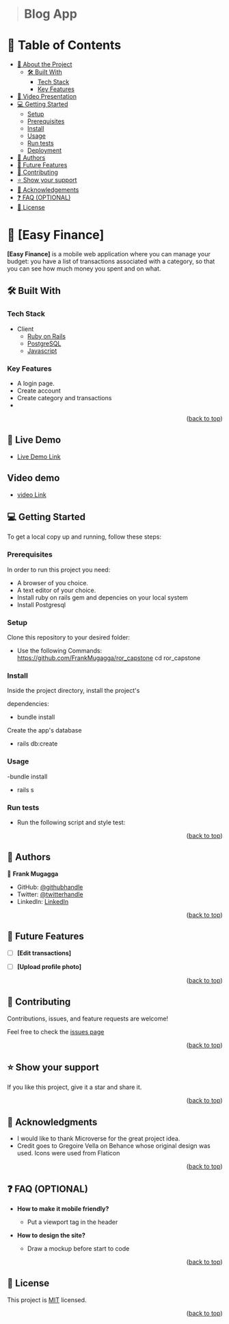 <a name="readme-top"></a>

<div align="center">

</div>


> # Blog App
<!-- 

| Project Veiw Screenshots|
|---------------------------------------|
<div align="center"><img src="./app/assets/images/recipe-app.png" alt="screenshot" width="auto" height="auto"/></div>| 

-->


# 📗 Table of Contents

- [📖 About the Project](#about-project)
  - [🛠 Built With](#built-with)
    - [Tech Stack](#tech-stack)
    - [Key Features](#key-features)  
- [🚀 Video Presentation ](#video-project-presentation)
- [💻 Getting Started](#getting-started)
  - [Setup](#setup)
  - [Prerequisites](#prerequisites)
  - [Install](#install)
  - [Usage](#usage)
  - [Run tests](#run-tests)
  - [Deployment](#triangular_flag_on_post-deployment)
- [👥 Authors](#authors)
- [🔭 Future Features](#future-features)
- [🤝 Contributing](#contributing)
- [⭐️ Show your support](#support)
- [🙏 Acknowledgements](#acknowledgements)
- [❓ FAQ (OPTIONAL)](#faq)
- [📝 License](#license)

# 📖 [Easy Finance] <a name="about-project"></a>

**[Easy Finance]** is a mobile web application where you can manage your budget: you have a list of transactions associated with a category, so that you can see how much money you spent and on what.

## 🛠 Built With <a name="built-with"></a>

### Tech Stack <a name="tech-stack"></a>
- <summary>Client</summary>
    <ul>
      <li><a href="https://rubyonrails.org/">Ruby on Rails</a></li>
      <li><a href="https://www.postgresql.org/">PostgreSQL</a></li>
       <li><a href="https://www.javascript.com">Javascript</a></li>
    </ul>

### Key Features <a name="key-features"></a>

- A login page.
- Create account
- Create category and transactions
-




<p align="right">(<a href="#readme-top">back to top</a>)</p>

## 🚀 Live Demo <a name="live-demo"></a>

- [Live Demo Link]( https://easyfinance.onrender.com/)

## Video demo <a name="live-demo"></a>

- [video Link]()

<!-- GETTING STARTED -->

## 💻 Getting Started <a name="getting-started"></a>

To get a local copy up and running, follow these steps:

### Prerequisites

In order to run this project you need:
  - A browser of you choice.
  - A text editor of your choice.
  - Install ruby on rails gem and depencies on your local system
  - Install Postgresql

### Setup

Clone this repository to your desired folder:

- Use the following Commands:
      https://github.com/FrankMugagga/ror_capstone
      cd ror_capstone

### Install
Inside the project directory, install the project's 

dependencies:
 - bundle install

 Create the app's database
 - rails db:create



### Usage
-bundle install
- rails s


### Run tests
- Run the following script and style test:
<!---To be done-->
      

<p align="right">(<a href="#readme-top">back to top</a>)</p>


## 👥 Authors <a name="authors"></a>


👤 **Frank Mugagga**

- GitHub: [@githubhandle](https://www.github.com/FrankMugagga)
- Twitter: [@twitterhandle](https://www.twitter.com/@mugagga_frank)
- LinkedIn: [LinkedIn](https://www.linkedin.com/in/frank-mugagga)

<p align="right">(<a href="#readme-top">back to top</a>)</p>


## 🔭 Future Features <a name="future-features"></a>

- [ ] **[Edit transactions]**
- [ ] **[Upload profile photo]**


<p align="right">(<a href="#readme-top">back to top</a>)</p>

## 🤝 Contributing <a name="contributing"></a>

Contributions, issues, and feature requests are welcome!

Feel free to check the [issues page](https://github.com/Tshobohwa/recipe-app/issues)

<p align="right">(<a href="#readme-top">back to top</a>)</p>

## ⭐️ Show your support <a name="support"></a>

 
  If you like this project, give it a star and share it.

<p align="right">(<a href="#readme-top">back to top</a>)</p>


## 🙏 Acknowledgments <a name="acknowledgements"></a>

- I would like to thank Microverse for the great project idea. 
- Credit goes to Gregoire Vella on Behance whose original design was used.
Icons were used from Flaticon



<p align="right">(<a href="#readme-top">back to top</a>)</p>


## ❓ FAQ (OPTIONAL) <a name="faq"></a>

- **How to make it mobile friendly?**

  - Put a viewport tag in the header

- **How to design the site?**

  - Draw a mockup before start to code

<p align="right">(<a href="#readme-top">back to top</a>)</p>


## 📝 License <a name="license"></a>

This project is [MIT](./LICENSE) licensed.

<p align="right">(<a href="#readme-top">back to top</a>)</p>

